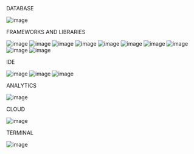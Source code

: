 
<!---
andrescab/andrescab is a ✨ special ✨ repository because its `README.md` (this file) appears on your GitHub profile.
You can click the Preview link to take a look at your changes.
---> DATABASE

![image](https://img.shields.io/badge/PostgreSQL-316192?style=for-the-badge&logo=postgresql&logoColor=white)

FRAMEWORKS AND LIBRARIES

![image](https://img.shields.io/badge/Pandas-2C2D72?style=for-the-badge&logo=pandas&logoColor=white)
![image](https://img.shields.io/badge/Bootstrap-563D7C?style=for-the-badge&logo=bootstrap&logoColor=white)
![image](https://img.shields.io/badge/Flask-000000?style=for-the-badge&logo=flask&logoColor=white)
![image](https://img.shields.io/badge/conda-342B029.svg?&style=for-the-badge&logo=anaconda&logoColor=white)
![image](https://img.shields.io/badge/SciPy-654FF0?style=for-the-badge&logo=SciPy&logoColor=white)
![image](https://img.shields.io/badge/Keras-D00000?style=for-the-badge&logo=Keras&logoColor=white)
![image](https://img.shields.io/badge/Leaflet-199900?style=for-the-badge&logo=Leaflet&logoColor=white)
![image](https://img.shields.io/badge/Plotly-239120?style=for-the-badge&logo=plotly&logoColor=white)
![image](https://img.shields.io/badge/Numpy-777BB4?style=for-the-badge&logo=numpy&logoColor=white)
![image](https://img.shields.io/badge/TensorFlow-FF6F00?style=for-the-badge&logo=tensorflow&logoColor=white)

IDE

![image](https://img.shields.io/badge/Jupyter-F37626.svg?&style=for-the-badge&logo=Jupyter&logoColor=white)
![image](https://img.shields.io/badge/Colab-F9AB00?style=for-the-badge&logo=googlecolab&color=525252)
![image](https://img.shields.io/badge/Visual_Studio_Code-0078D4?style=for-the-badge&logo=visual%20studio%20code&logoColor=white)

ANALYTICS

![image](https://img.shields.io/badge/Tableau-E97627?style=for-the-badge&logo=Tableau&logoColor=white)

CLOUD

![image](https://img.shields.io/badge/Amazon_AWS-FF9900?style=for-the-badge&logo=amazonaws&logoColor=white)

TERMINAL

![image](https://img.shields.io/badge/GIT-E44C30?style=for-the-badge&logo=git&logoColor=white)
